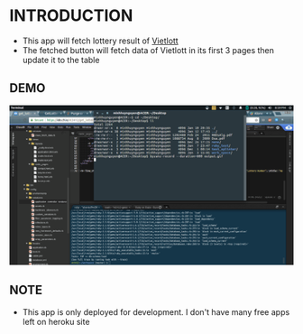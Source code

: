 # INTRODUCTION

- This app will fetch lottery result of [Vietlott](http://vietlott.vn/vi/trung-thuong/ket-qua-trung-thuong/mega-6-45/winning-numbers/)
- The fetched button will fetch data of Vietlott in its first 3 pages then update it to the table

## DEMO

![demo](https://github.com/minhhuynguyen91/get_lottery_data/blob/master/demo.gif)

## NOTE

- This app is only deployed for development. I don't have many free apps left on heroku site
